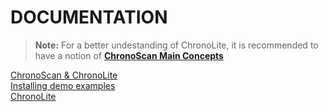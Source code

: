 
# DOCUMENTATION

> **Note:** For a better undestanding of ChronoLite, it is recommended to have a notion of [**ChronoScan Main Concepts**](https://www.chronoscan.org/doc/chronoscan_main_concepts.htm?ms=AAA=&mw=Mzc3&st=MA==&sct=MA==)

[ChronoScan & ChronoLite](./documentation/chronoscan-and-chronolite/index.md)  
[Installing demo examples](./documentation/installing-demo-jobs/index.md)  
[ChronoLite](./documentation/chronolite/index.md)
